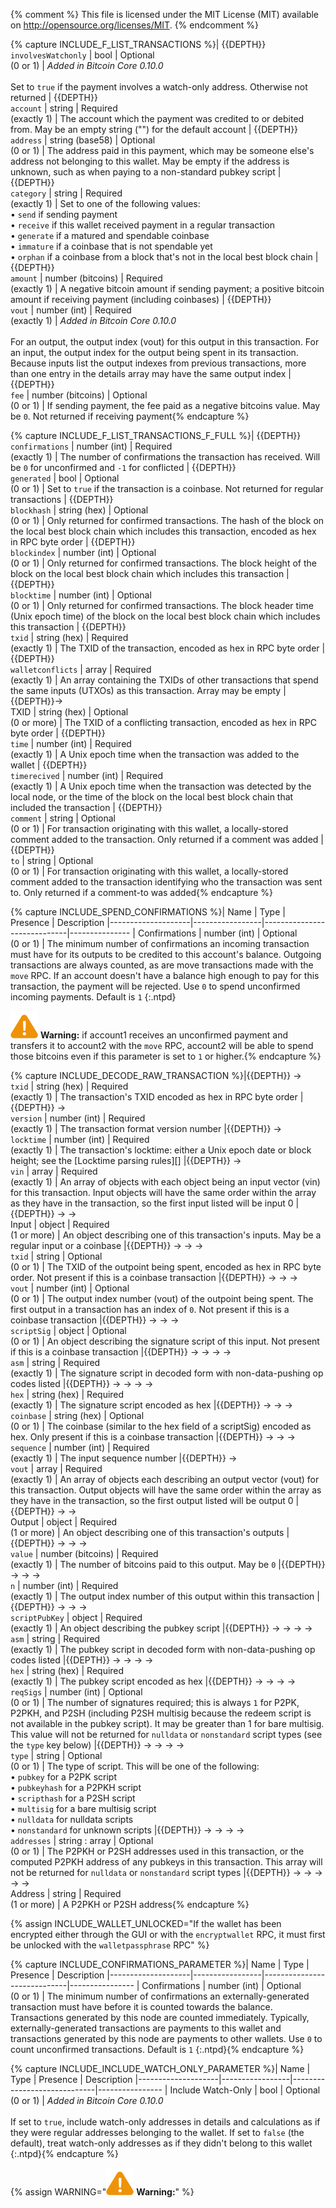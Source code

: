 {% comment %}
This file is licensed under the MIT License (MIT) available on
http://opensource.org/licenses/MIT.
{% endcomment %}

{% capture INCLUDE_F_LIST_TRANSACTIONS %}| {{DEPTH}}<br>`involvesWatchonly` | bool           | Optional<br>(0 or 1)        | *Added in Bitcoin Core 0.10.0*<br><br>Set to `true` if the payment involves a watch-only address.  Otherwise not returned
| {{DEPTH}}<br>`account`        | string            | Required<br>(exactly 1)     | The account which the payment was credited to or debited from.  May be an empty string ("") for the default account
| {{DEPTH}}<br>`address`        | string (base58)   | Optional<br>(0 or 1)        | The address paid in this payment, which may be someone else's address not belonging to this wallet.  May be empty if the address is unknown, such as when paying to a non-standard pubkey script
| {{DEPTH}}<br>`category`       | string            | Required<br>(exactly 1)     | Set to one of the following values:<br>• `send` if sending payment<br>• `receive` if this wallet received payment in a regular transaction<br>• `generate` if a matured and spendable coinbase<br>• `immature` if a coinbase that is not spendable yet<br>• `orphan` if a coinbase from a block that's not in the local best block chain
| {{DEPTH}}<br>`amount`         | number (bitcoins) | Required<br>(exactly 1)     | A negative bitcoin amount if sending payment; a positive bitcoin amount if receiving payment (including coinbases)
| {{DEPTH}}<br>`vout`           | number (int)      | Required<br>(exactly 1)     | *Added in Bitcoin Core 0.10.0*<br><br>For an output, the output index (vout) for this output in this transaction.  For an input, the output index for the output being spent in its transaction.  Because inputs list the output indexes from previous transactions, more than one entry in the details array may have the same output index
| {{DEPTH}}<br>`fee`            | number (bitcoins) | Optional<br>(0 or 1)        | If sending payment, the fee paid as a negative bitcoins value.  May be `0`. Not returned if receiving payment{% endcapture %}


{% capture INCLUDE_F_LIST_TRANSACTIONS_F_FULL %}| {{DEPTH}}<br>`confirmations`   | number (int)    | Required<br>(exactly 1)     | The number of confirmations the transaction has received.  Will be `0` for unconfirmed and `-1` for conflicted
| {{DEPTH}}<br>`generated`       | bool            | Optional<br>(0 or 1)        | Set to `true` if the transaction is a coinbase.  Not returned for regular transactions
| {{DEPTH}}<br>`blockhash`       | string (hex)    | Optional<br>(0 or 1)        | Only returned for confirmed transactions.  The hash of the block on the local best block chain which includes this transaction, encoded as hex in RPC byte order
| {{DEPTH}}<br>`blockindex`      | number (int)    | Optional<br>(0 or 1)        | Only returned for confirmed transactions.  The block height of the block on the local best block chain which includes this transaction
| {{DEPTH}}<br>`blocktime`       | number (int)    | Optional<br>(0 or 1)        | Only returned for confirmed transactions.  The block header time (Unix epoch time) of the block on the local best block chain which includes this transaction
| {{DEPTH}}<br>`txid`            | string (hex)    | Required<br>(exactly 1)     | The TXID of the transaction, encoded as hex in RPC byte order
| {{DEPTH}}<br>`walletconflicts` | array           | Required<br>(exactly 1)     | An array containing the TXIDs of other transactions that spend the same inputs (UTXOs) as this transaction.  Array may be empty
| {{DEPTH}}→<br>TXID             | string (hex)    | Optional<br>(0 or more)     | The TXID of a conflicting transaction, encoded as hex in RPC byte order
| {{DEPTH}}<br>`time`            | number (int)    | Required<br>(exactly 1)     | A Unix epoch time when the transaction was added to the wallet
| {{DEPTH}}<br>`timerecived`     | number (int)    | Required<br>(exactly 1)     | A Unix epoch time when the transaction was detected by the local node, or the time of the block on the local best block chain that included the transaction
| {{DEPTH}}<br>`comment`         | string          | Optional<br>(0 or 1)        | For transaction originating with this wallet, a locally-stored comment added to the transaction.  Only returned if a comment was added
| {{DEPTH}}<br>`to`              | string          | Optional<br>(0 or 1)        | For transaction originating with this wallet, a locally-stored comment added to the transaction identifying who the transaction was sent to.  Only returned if a comment-to was added{% endcapture %}

{% capture INCLUDE_SPEND_CONFIRMATIONS %}| Name               | Type            | Presence                    | Description
|--------------------|-----------------|-----------------------------|---------------
| Confirmations      | number (int)    | Optional<br>(0 or 1)        | The minimum number of confirmations an incoming transaction must have for its outputs to be credited to this account's balance. Outgoing transactions are always counted, as are move transactions made with the `move` RPC. If an account doesn't have a balance high enough to pay for this transaction, the payment will be rejected.  Use `0` to spend unconfirmed incoming payments. Default is `1`
{:.ntpd}

![Warning icon](/img/icons/icon_warning.svg)
**Warning:** if account1 receives an unconfirmed payment and transfers
it to account2 with the `move` RPC, account2 will be able to spend those
bitcoins even if this parameter is set to `1` or higher.{% endcapture %}


{% capture INCLUDE_DECODE_RAW_TRANSACTION %}|{{DEPTH}} →<br>`txid`           | string (hex)    | Required<br>(exactly 1)     | The transaction's TXID encoded as hex in RPC byte order
|{{DEPTH}} →<br>`version`          | number (int)      | Required<br>(exactly 1)     | The transaction format version number
|{{DEPTH}} →<br>`locktime`         | number (int)      | Required<br>(exactly 1)     | The transaction's locktime: either a Unix epoch date or block height; see the [Locktime parsing rules][]
|{{DEPTH}} →<br>`vin`              | array             | Required<br>(exactly 1)     | An array of objects with each object being an input vector (vin) for this transaction.  Input objects will have the same order within the array as they have in the transaction, so the first input listed will be input 0
|{{DEPTH}} → →<br>Input            | object            | Required<br>(1 or more)     | An object describing one of this transaction's inputs.  May be a regular input or a coinbase
|{{DEPTH}} → → →<br>`txid`         | string            | Optional<br>(0 or 1)        | The TXID of the outpoint being spent, encoded as hex in RPC byte order.  Not present if this is a coinbase transaction
|{{DEPTH}} → → →<br>`vout`         | number (int)      | Optional<br>(0 or 1)        | The output index number (vout) of the outpoint being spent.  The first output in a transaction has an index of `0`.  Not present if this is a coinbase transaction
|{{DEPTH}} → → →<br>`scriptSig`    | object            | Optional<br>(0 or 1)        | An object describing the signature script of this input.  Not present if this is a coinbase transaction
|{{DEPTH}} → → → →<br>`asm`        | string            | Required<br>(exactly 1)     | The signature script in decoded form with non-data-pushing op codes listed
|{{DEPTH}} → → → →<br>`hex`        | string (hex)      | Required<br>(exactly 1)     | The signature script encoded as hex
|{{DEPTH}} → → →<br>`coinbase`     | string (hex)      | Optional<br>(0 or 1)        | The coinbase (similar to the hex field of a scriptSig) encoded as hex.  Only present if this is a coinbase transaction
|{{DEPTH}} → → →<br>`sequence`     | number (int)      | Required<br>(exactly 1)     | The input sequence number
|{{DEPTH}} →<br>`vout`             | array             | Required<br>(exactly 1)     | An array of objects each describing an output vector (vout) for this transaction.  Output objects will have the same order within the array as they have in the transaction, so the first output listed will be output 0
|{{DEPTH}} → →<br>Output           | object            | Required<br>(1 or more)     | An object describing one of this transaction's outputs
|{{DEPTH}} → → →<br>`value`        | number (bitcoins) | Required<br>(exactly 1)     | The number of bitcoins paid to this output.  May be `0`
|{{DEPTH}} → → →<br>`n`            | number (int)      | Required<br>(exactly 1)     | The output index number of this output within this transaction
|{{DEPTH}} → → →<br>`scriptPubKey` | object            | Required<br>(exactly 1)     | An object describing the pubkey script
|{{DEPTH}} → → → →<br>`asm`        | string            | Required<br>(exactly 1)     | The pubkey script in decoded form with non-data-pushing op codes listed
|{{DEPTH}} → → → →<br>`hex`        | string (hex)      | Required<br>(exactly 1)     | The pubkey script encoded as hex
|{{DEPTH}} → → → →<br>`reqSigs`    | number (int)      | Optional<br>(0 or 1)        | The number of signatures required; this is always `1` for P2PK, P2PKH, and P2SH (including P2SH multisig because the redeem script is not available in the pubkey script).  It may be greater than 1 for bare multisig.  This value will not be returned for `nulldata` or `nonstandard` script types (see the `type` key below)
|{{DEPTH}} → → → →<br>`type`       | string            | Optional<br>(0 or 1)        | The type of script.  This will be one of the following:<br>• `pubkey` for a P2PK script<br>• `pubkeyhash` for a P2PKH script<br>• `scripthash` for a P2SH script<br>• `multisig` for a bare multisig script<br>• `nulldata` for nulldata scripts<br>• `nonstandard` for unknown scripts
|{{DEPTH}} → → → →<br>`addresses`  | string : array    | Optional<br>(0 or 1)        | The P2PKH or P2SH addresses used in this transaction, or the computed P2PKH address of any pubkeys in this transaction.  This array will not be returned for `nulldata` or `nonstandard` script types
|{{DEPTH}} → → → → →<br>Address     | string           | Required<br>(1 or more)     | A P2PKH or P2SH address{% endcapture %}

{% assign INCLUDE_WALLET_UNLOCKED="If the wallet has been encrypted either through the GUI or with the `encryptwallet` RPC, it must first be unlocked with the `walletpassphrase` RPC" %}

{% capture INCLUDE_CONFIRMATIONS_PARAMETER %}| Name               | Type            | Presence                    | Description
|--------------------|-----------------|-----------------------------|----------------
| Confirmations      | number (int)    | Optional<br>(0 or 1)        | The minimum number of confirmations an externally-generated transaction must have before it is counted towards the balance.  Transactions generated by this node are counted immediately.  Typically, externally-generated transactions are payments to this wallet and transactions generated by this node are payments to other wallets.  Use `0` to count unconfirmed transactions.  Default is `1`
{:.ntpd}{% endcapture %}

{% capture INCLUDE_INCLUDE_WATCH_ONLY_PARAMETER %}| Name               | Type            | Presence                    | Description
|--------------------|-----------------|-----------------------------|----------------
| Include Watch-Only | bool            | Optional<br>(0 or 1)        | *Added in Bitcoin Core 0.10.0*<br><br>If set to `true`, include watch-only addresses in details and calculations as if they were regular addresses belonging to the wallet.  If set to `false` (the default), treat watch-only addresses as if they didn't belong to this wallet
{:.ntpd}{% endcapture %}

{% assign WARNING="![Warning icon](/img/icons/icon_warning.svg) **Warning:**" %}
